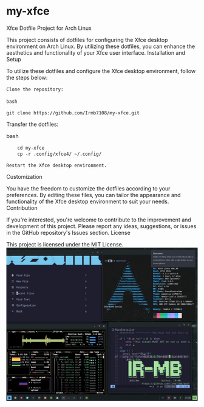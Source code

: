 # my-xfce
Xfce Dotfile Project for Arch Linux

This project consists of dotfiles for configuring the Xfce desktop environment on Arch Linux. By utilizing these dotfiles, you can enhance the aesthetics and functionality of your Xfce user interface.
Installation and Setup

To utilize these dotfiles and configure the Xfce desktop environment, follow the steps below:

    Clone the repository:

    bash
```
git clone https://github.com/Irmb7108/my-xfce.git
```
Transfer the dotfiles:

bash
```
    cd my-xfce
    cp -r .config/xfce4/ ~/.config/
```
    Restart the Xfce desktop environment.

Customization

You have the freedom to customize the dotfiles according to your preferences. By editing these files, you can tailor the appearance and functionality of the Xfce desktop environment to suit your needs.
Contribution

If you're interested, you're welcome to contribute to the improvement and development of this project. Please report any ideas, suggestions, or issues in the GitHub repository's Issues section.
License

This project is licensed under the MIT License.
![توضیح عکس](setup.png)
